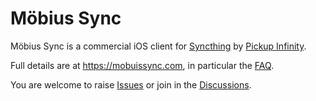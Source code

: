 # Möbius Sync

Möbius Sync is a commercial iOS client for [Syncthing](https://www.syncthing.net) by [Pickup Infinity](https://www.pickupinfinity.com).

Full details are at https://mobuissync.com, in particular the [FAQ](https://www.mobiussync.com/faq).

You are welcome to raise [Issues](https://github.com/MobiusSync/MobiusSync/issues) or join in the [Discussions](https://github.com/MobiusSync/MobiusSync/discussions).
